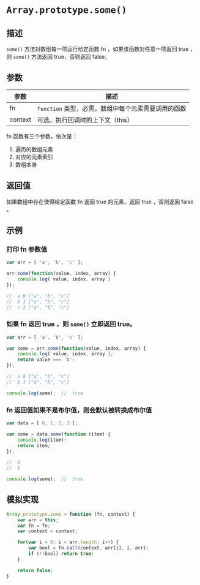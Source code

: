 # `Array.prototype.some()`

## 描述

`some()` 方法对数组每一项运行给定函数 fn ，如果该函数对任意一项返回 true ，则 `some()` 方法返回 true，否则返回 false。

## 参数

参数 | 描述
--- | ---
fn | `function` 类型，必需。数组中每个元素需要调用的函数
context | 可选。执行回调时的上下文（this）

fn 函数有三个参数，依次是：
1. 遍历的数组元素
2. 对应的元素索引
3. 数组本身

## 返回值

如果数组中存在使得给定函数 fn 返回 true 的元素，返回 true ，否则返回 false 。

## 示例

### 打印 fn 参数值

```js
var arr = [ 'a', 'b', 'c' ];

arr.some(function(value, index, array) {
    console.log( value, index, array )
});

//  a 0 ["a", "b", "c"]
//  b 1 ["a", "b", "c"]
//  c 2 ["a", "b", "c"]
```

### 如果 fn 返回 true ，则 `some()` 立即返回 true。

```js
var arr = [ 'a', 'b', 'c' ];

var some = arr.some(function(value, index, array) {
    console.log( value, index, array );
    return value === 'b';
});

//  a 0 ["a", "b", "c"]
//  b 1 ["a", "b", "c"]

console.log(some);  //  true
```

### fn 返回值如果不是布尔值，则会默认被转换成布尔值

```js
var data = [ 0, 1, 2, 3 ];

var some = data.some(function (item) {
    console.log(item);
    return item;
});

//  0
//  1

console.log(some);  //  true 
```

## 模拟实现

```js
Array.prototype.some = function (fn, context) {
    var arr = this;
    var fn = fn;
    var context = context;

    for(var i = 0; i < arr.length; i++) {
        var bool = fn.call(context, arr[i], i, arr);
        if (!!bool) return true;
    }

    return false;
}
```
